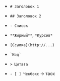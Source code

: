 - `# Заголовок 1`
    
- `## Заголовок 2`
    
- `- Список`
    
- `**Жирный**`, `*Курсив*`
    
- `[Ссылка](http://...)`
    
- `` `Код` ``
    
- `> Цитата`
    
- `- [ ] Чекбокс` → таск